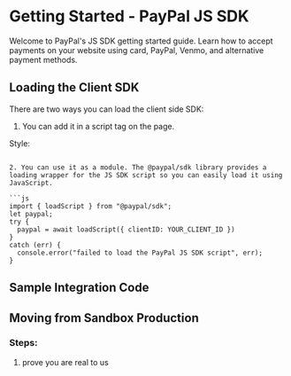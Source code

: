 # Getting Started - PayPal JS SDK

Welcome to PayPal's JS SDK getting started guide. Learn how to accept payments on your website using card, PayPal, Venmo, and alternative payment methods.


## Loading the Client SDK

There are two ways you can load the client side SDK:

1. You can add it in a script tag on the page.

Style:
<script src="www.paypal.com?authToken=<asdf>">

- we've strayed frmo competition a bit as in we don't pass teh config later into a function or class



Notes:
- location of tag
- attributes on tag
- url params

2. You can install as a module from npm.

```js
import { loadScript } from "paypal";

const configuration = {};


try {
  await loadScript(configuration)
} catch(error) {
  console.error(error.code);
}
```
TODO: link to error spec


# Westin + Joe Notes:

Assumptions:
- we are focusing on the client only integration
- comparing braintree, paypal, stripe

Notes:
- Do we start with getting tokens or straight into haivng the token and writing js
- Do we need to do the manual token exchange or can we do it from the dashboard like Stripe?
-

## Creating a Sandbox

## Creating an Account
What does this mean:
* what pricing model is being setup
* what methods are they eligible for: Credit Card vs ACH
-  how can we make this clear as they are making their sandbox
* what teams need to be involved

## Getting a Token
Exchange clientid and secret get token:
* paypal does it with a curl
* braintree does it with auth header approach
* stripe just gives you the "publishable" key


# Original PR Below

## Add the SDK script

There are two ways you can integrate the SDK.

1. You can add it in a script tag. After the script is loaded, you can reference `window.paypal` to use the sdk. Replace YOUR_CLIENT_ID with your client ID.

```js
<script src="https://www.paypal.com/sdk/js?client-id=YOUR_CLIENT_ID"></script>
```

2. You can use it as a module. The @paypal/sdk library provides a loading wrapper for the JS SDK script so you can easily load it using JavaScript.

```js
import { loadScript } from "@paypal/sdk";
let paypal;
try {
  paypal = await loadScript({ clientID: YOUR_CLIENT_ID })
}
catch (err) {
  console.error("failed to load the PayPal JS SDK script", err);
}
```

## Sample Integration Code

<!-- TODO: - link to each component spec docs, once complete (spec/client/javascript/components/) -->


## Moving from Sandbox Production
### Steps:
1. prove you are real to us

